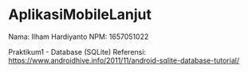# AplikasiMobileLanjut

Nama: Ilham Hardiyanto
NPM: 1657051022

Praktikum1 - Database (SQLite)
Referensi: https://www.androidhive.info/2011/11/android-sqlite-database-tutorial/
